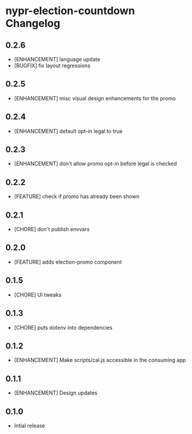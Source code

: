 # nypr-election-countdown Changelog

## 0.2.6
- [ENHANCEMENT] language update
- [BUGFIX] fix layout regressions

## 0.2.5
- [ENHANCEMENT] misc visual design enhancements for the promo

## 0.2.4
- [ENHANCEMENT] default opt-in legal to true

## 0.2.3
- [ENHANCEMENT] don't allow promo opt-in before legal is checked

## 0.2.2
- [FEATURE] check if promo has already been shown

## 0.2.1
- [CHORE] don't publish envvars

## 0.2.0
- [FEATURE] adds election-promo component

## 0.1.5
- [CHORE] UI tweaks

## 0.1.3
- [CHORE] puts dotenv into dependencies

## 0.1.2
- [ENHANCEMENT] Make scripts/cal.js accessible in the consuming app

## 0.1.1
- [ENHANCEMENT] Design updates

## 0.1.0
- Intial release
